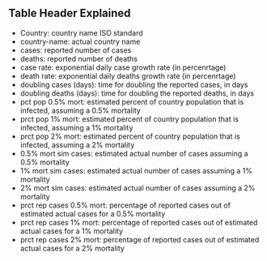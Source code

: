 ## Table Header Explained

* Country: country name ISO standard
* country-name: actual country name
* cases: reported number of cases
* deaths: reported number of deaths
* case rate: exponential daily case growth rate (in percenrtage)
* death rate: exponential daily deaths growth rate (in percenrtage)
* doubling cases (days): time for doubling the reported cases, in days
* doubling deaths (days): time for doubling the reported deaths, in days
* pct pop 0.5% mort: estimated percent of country population that is infected, assuming a 0.5% mortality
* prct pop 1% mort: estimated percent of country population that is infected, assuming a 1% mortality
* prct pop 2% mort: estimated percent of country population that is infected, assuming a 2% mortality
* 0.5% mort sim cases: estimated actual number of cases assuming a 0.5% mortality
* 1% mort sim cases: estimated actual number of cases assuming a 1% mortality
* 2% mort sim cases: estimated actual number of cases assuming a 2% mortality
* prct rep cases 0.5% mort: percentage of reported cases out of estimated actual cases for a 0.5% mortality
* prct rep cases 1% mort: percentage of reported cases out of estimated actual cases for a 1% mortality
* prct rep cases 2% mort: percentage of reported cases out of estimated actual cases for a 2% mortality
